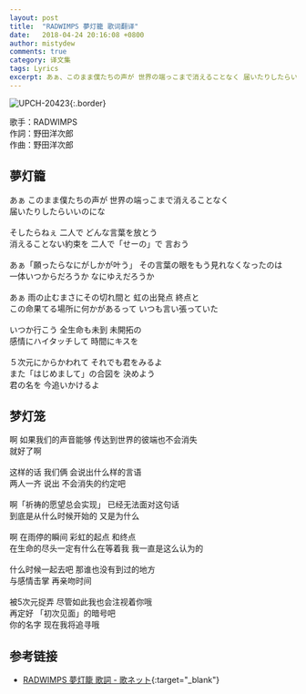 ```yaml
---
layout: post
title:  "RADWIMPS 夢灯籠 歌词翻译"
date:   2018-04-24 20:16:08 +0800
author: mistydew
comments: true
category: 译文集
tags: Lyrics
excerpt: あぁ、このまま僕たちの声が 世界の端っこまで消えることなく 届いたりしたらいいのにな。
---
```

![UPCH-20423](https://is3-ssl.mzstatic.com/image/thumb/Music118/v4/ae/1d/0e/ae1d0e28-3c2f-b977-1b06-7909397e2fea/source/600x600bb.jpg){:.border}

歌手：RADWIMPS<br>
作詞：野田洋次郎<br>
作曲：野田洋次郎

<div class="lyric-original">
  <h2>夢灯籠</h2>
  <p>
    あぁ このまま僕たちの声が 世界の端っこまで消えることなく<br>
    届いたりしたらいいのにな<br>
    <br>
    そしたらねぇ 二人で どんな言葉を放とう<br>
    消えることない約束を 二人で「せーの」で 言おう<br>
    <br>
    あぁ「願ったらなにがしかが叶う」 その言葉の眼をもう見れなくなったのは<br>
    一体いつからだろうか なにゆえだろうか<br>
    <br>
    あぁ 雨の止むまさにその切れ間と 虹の出発点 終点と<br>
    この命果てる場所に何かがあるって いつも言い張っていた<br>
    <br>
    いつか行こう 全生命も未到 未開拓の<br>
    感情にハイタッチして 時間にキスを<br>
    <br>
    ５次元にからかわれて それでも君をみるよ<br>
    また「はじめまして」の合図を 決めよう<br>
    君の名を 今追いかけるよ
  </p>
</div>

<div class="lyric-translation">
  <h2>梦灯笼</h2>
  <p>
    啊 如果我们的声音能够 传达到世界的彼端也不会消失<br>
    就好了啊<br>
    <br>
    这样的话 我们俩 会说出什么样的言语<br>
    两人一齐 说出 不会消失的约定吧<br>
    <br>
    啊「祈祷的愿望总会实现」 已经无法面对这句话<br>
    到底是从什么时候开始的 又是为什么<br>
    <br>
    啊 在雨停的瞬间 彩虹的起点 和终点<br>
    在生命的尽头一定有什么在等着我 我一直是这么认为的<br>
    <br>
    什么时候一起去吧 那谁也没有到过的地方<br>
    与感情击掌 再亲吻时间<br>
    <br>
    被5次元捉弄 尽管如此我也会注视着你哦<br>
    再定好 「初次见面」的暗号吧<br>
    你的名字 现在我将追寻哦
  </p>
</div>

## 参考链接

* [RADWIMPS 夢灯籠 歌詞 - 歌ネット](https://www.uta-net.com/song/213758){:target="_blank"}
